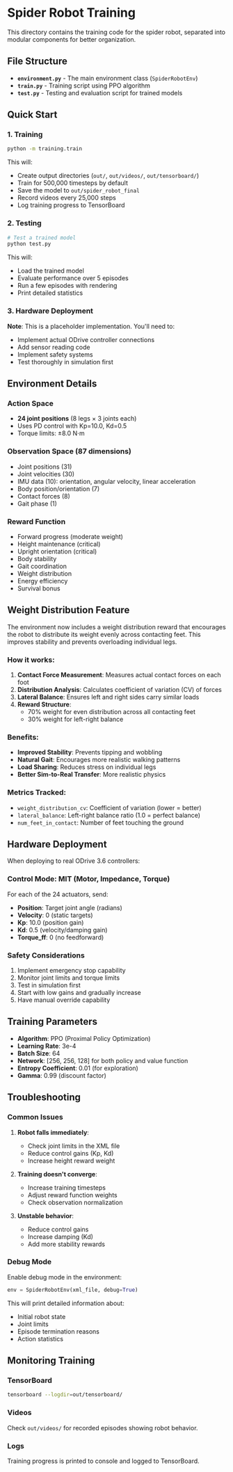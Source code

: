 # Spider Robot Training

This directory contains the training code for the spider robot, separated into modular components for better organization.

## File Structure

- **`environment.py`** - The main environment class (`SpiderRobotEnv`)
- **`train.py`** - Training script using PPO algorithm
- **`test.py`** - Testing and evaluation script for trained models

## Quick Start

### 1. Training

```bash
python -m training.train
```

This will:

- Create output directories (`out/`, `out/videos/`, `out/tensorboard/`)
- Train for 500,000 timesteps by default
- Save the model to `out/spider_robot_final`
- Record videos every 25,000 steps
- Log training progress to TensorBoard

### 2. Testing

```bash
# Test a trained model
python test.py
```

This will:

- Load the trained model
- Evaluate performance over 5 episodes
- Run a few episodes with rendering
- Print detailed statistics

### 3. Hardware Deployment

**Note**: This is a placeholder implementation. You'll need to:

- Implement actual ODrive controller connections
- Add sensor reading code
- Implement safety systems
- Test thoroughly in simulation first

## Environment Details

### Action Space

- **24 joint positions** (8 legs × 3 joints each)
- Uses PD control with Kp=10.0, Kd=0.5
- Torque limits: ±8.0 N⋅m

### Observation Space (87 dimensions)

- Joint positions (31)
- Joint velocities (30)
- IMU data (10): orientation, angular velocity, linear acceleration
- Body position/orientation (7)
- Contact forces (8)
- Gait phase (1)

### Reward Function

- Forward progress (moderate weight)
- Height maintenance (critical)
- Upright orientation (critical)
- Body stability
- Gait coordination
- Weight distribution
- Energy efficiency
- Survival bonus

## Weight Distribution Feature

The environment now includes a weight distribution reward that encourages the robot to distribute its weight evenly across contacting feet. This improves stability and prevents overloading individual legs.

### How it works:

1. **Contact Force Measurement**: Measures actual contact forces on each foot
2. **Distribution Analysis**: Calculates coefficient of variation (CV) of forces
3. **Lateral Balance**: Ensures left and right sides carry similar loads
4. **Reward Structure**:
   - 70% weight for even distribution across all contacting feet
   - 30% weight for left-right balance

### Benefits:

- **Improved Stability**: Prevents tipping and wobbling
- **Natural Gait**: Encourages more realistic walking patterns
- **Load Sharing**: Reduces stress on individual legs
- **Better Sim-to-Real Transfer**: More realistic physics

### Metrics Tracked:

- `weight_distribution_cv`: Coefficient of variation (lower = better)
- `lateral_balance`: Left-right balance ratio (1.0 = perfect balance)
- `num_feet_in_contact`: Number of feet touching the ground

## Hardware Deployment

When deploying to real ODrive 3.6 controllers:

### Control Mode: MIT (Motor, Impedance, Torque)

For each of the 24 actuators, send:

- **Position**: Target joint angle (radians)
- **Velocity**: 0 (static targets)
- **Kp**: 10.0 (position gain)
- **Kd**: 0.5 (velocity/damping gain)
- **Torque_ff**: 0 (no feedforward)

### Safety Considerations

1. Implement emergency stop capability
2. Monitor joint limits and torque limits
3. Test in simulation first
4. Start with low gains and gradually increase
5. Have manual override capability

## Training Parameters

- **Algorithm**: PPO (Proximal Policy Optimization)
- **Learning Rate**: 3e-4
- **Batch Size**: 64
- **Network**: [256, 256, 128] for both policy and value function
- **Entropy Coefficient**: 0.01 (for exploration)
- **Gamma**: 0.99 (discount factor)

## Troubleshooting

### Common Issues

1. **Robot falls immediately**:

   - Check joint limits in the XML file
   - Reduce control gains (Kp, Kd)
   - Increase height reward weight

2. **Training doesn't converge**:

   - Increase training timesteps
   - Adjust reward function weights
   - Check observation normalization

3. **Unstable behavior**:
   - Reduce control gains
   - Increase damping (Kd)
   - Add more stability rewards

### Debug Mode

Enable debug mode in the environment:

```python
env = SpiderRobotEnv(xml_file, debug=True)
```

This will print detailed information about:

- Initial robot state
- Joint limits
- Episode termination reasons
- Action statistics

## Monitoring Training

### TensorBoard

```bash
tensorboard --logdir=out/tensorboard/
```

### Videos

Check `out/videos/` for recorded episodes showing robot behavior.

### Logs

Training progress is printed to console and logged to TensorBoard.
